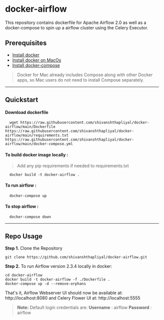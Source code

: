 # docker-airflow

This repository contains dockerfile for Apache Airflow 2.0 as well as a docker-compose to spin up a airflow cluster using the Celery Executor. 



## Prerequisites

- [Install docker](https://gist.github.com/shivanshthapliyal/1abf664fbd39d36cd2c6115ea3f44f4c#docker-installation)
- [Install docker on MacOs](https://docs.docker.com/desktop/install/mac-install/)
- [Install docker-compose](https://gist.github.com/shivanshthapliyal/1abf664fbd39d36cd2c6115ea3f44f4c#docker-compose)

> Docker for Mac already includes Compose along with other Docker apps, so Mac users do not need to install Compose separately.

---
## Quickstart

#### Download dockerfile
   
      wget https://raw.githubusercontent.com/shivanshthapliyal/docker-airflow/main/Dockerfile https://raw.githubusercontent.com/shivanshthapliyal/docker-airflow/main/requirements.txt https://raw.githubusercontent.com/shivanshthapliyal/docker-airflow/main/docker-compose.yml
#### To build docker image locally : 
>Add any pip requirements if needed to requirements.txt

      docker build -t docker-airflow .
#### To run airflow : 
      docker-compose up
#### To stop airflow :
      docker-compose down

---

## Repo Usage

**Step 1.** Clone the Repository
```
git clone https://github.com/shivanshthapliyal/docker-airflow.git
```

**Step 2.** 
To run Airflow version 2.3.4 locally in docker:
```
cd docker-airflow 
docker build -t docker-airflow -f ./Dockerfile .
docker-compose up -d --remove-orphans
```


That's it, Airflow Webserver UI should now be available at: http://localhost:8080 and Celery Flower UI at: http://localhost:5555

> **Note:** Default login credentials are:
    **Username** : airflow 
    **Password** : airflow
